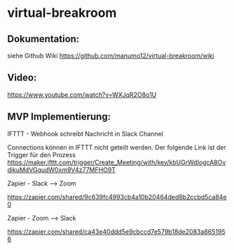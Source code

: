 # virtual-breakroom

## Dokumentation:

siehe Github Wiki https://github.com/manumo12/virtual-breakroom/wiki <p>

## Video: 

https://www.youtube.com/watch?v=WXJqR2O8o1U

## MVP Implementierung:

IFTTT - Webhook schreibt Nachricht in Slack Channel

Connections können in IFTTT nicht geteilt werden. Der folgende Link ist der Trigger für den Prozess
https://maker.ifttt.com/trigger/Create_Meeting/with/key/kbUGrWdIogcA8OvdikuMdVGqudW0xm9V4z77MFHO9T

Zapier - Slack --> Zoom

https://zapier.com/shared/9c639fc4993cb4a10b20464ded8b2ccbd5ca84e0

Zapier - Zoom --> Slack

https://zapier.com/shared/ca43e40ddd5e9cbccd7e579b18de2083a8651956
